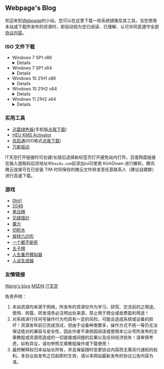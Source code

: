 ## Webpage's Blog

欢迎来到[Webpage](mqq://card/show_pslcard?uin=%32%35%38%31%33%36%30%32%39%30)的小站，您可以在这里下载一些系统镜像及其工具。当您使用本站或下载所发布的资源时，即自动视为您已阅读、已理解、认可并同意遵守全部[协议内容](#协议内容)。  


### ISO 文件下载

- Windows 7 SP1 x86
  <details><code>magnet:?xt=urn:btih:585DF592DE43A067C75CFE5A639B41FC3F24DA6F&dn=cn_windows_7_ultimate_with_sp1_x86_dvd_u_677486.iso&xl=2653276160</code><br>SHA1：B92119F5B732ECE1C0850EDA30134536E18CCCE7</details>
- Windows 7 SP1 x64
  <details><code>magnet:?xt=urn:btih:E86414F638E11104248108B155BE9408A8362509&dn=cn_windows_7_ultimate_with_sp1_x64_dvd_u_677408.iso&xl=3420557312</code><br>SHA1：2CE0B2DB34D76ED3F697CE148CB7594432405E23</details>
- Windows 10 21H1 x86
  <details><code>magnet:?xt=urn:btih:83EDBAD0B3BBE6A2ABD451F3114D11FD2459A87A&dn=zh-cn_windows_10_business_editions_version_21h1_updated_sep_2021_x86_dvd_3a0314c9.iso&xl=4140279808</code><br>SHA1：4DBD9B92E185D3A07EB802FEE2FB42FBCE707A0A</details>
- Windows 10 21H2 x64
  <details><code>magnet:?xt=urn:btih:a6594f14273fe02ae59a6d6848a47e55903d919b&dn=zh-cn_windows_10_business_editions_version_21h2_updated_dec_2021_x64_dvd_9840f50d.iso&xl=5827766272</code><br>SHA1：48E35FA7BCC1049A0350A50974D825E1A903F92A</details>
- Windows 11 21H2 x64
  <details><code>magnet:?xt=urn:btih:fb4fb9945eab74f2d0ecf5338463e71d3d19fb3f&dn=zh-cn_windows_11_business_editions_updated_dec_2021_x64_dvd_ff426bea.iso&xl=5520793600</code><br>SHA1：E79FE07B6E40163D9DEEAC2417499E8BA81239B3</details>  


### 实用工具

- [迅雷绿色版](https://www.123pan.com/s/FkQ9-RTcjH)(手机版[点我下载](https://www.123pan.com/s/FkQ9-OTcjH))
- [HEU KMS Activator](https://mp.weixin.qq.com/mp/appmsgalbum?action=getalbum&album_id=1980416095488475140)
- [优启通](https://www.itsk.com/redirect.php?id=eu)(ISO格式[点我下载](https://www.123pan.com/s/FkQ9-DTcjH))
- [万能驱动](https://www.itsk.com/redirect.php?id=ed)

IT天空打开链接时可右键/长按后选择新标签页打开避免站内打开。百度网盘链接在输入提取码后将地址中`baidu.com`前添加`kd`可使用 KinhDown 进行解析。腾讯微云连接可在已安装 TIM 时将保存的微云文件转发至任意联系人（建议自建群）进行高速下载。

### 游戏

- [0hh1](game/0)
- [2048](game/1)
- [黑白棋](game/2)
- [见缝插针](game/3)
- [魔方](game/4)
- [切积木](game/5)
- [旋转六边形](game/6)
- [一个都不能死](game/7)
- [五子棋](game/8)
- [人生重开模拟器](https://liferestart.syaro.io/view/)
- [人设生成器](https://draw.luomuyu.xyz/)


### 友情链接
[Wang's blog](https://iwsoft.cn) [MSDN](https://msdn.itellyou.cn) [IT天空](https://www.itsk.com)


<span id="协议内容">免责声明：  
1. 本站资源均来源于网络，所发布的资源仅作为学习、研究、交流目的之用途。使用、转载、转发请务必注明出处来源，禁止用于商业或收费盈利用途！  
2. 对系统进行任何写操作行为均具有一定的风险，可能会造成系统或设备的损坏！资源发布前已完成测试，但由于设备种类繁多，操作方式不统一等仍无法保证绝对的兼容与安全性，因此作者不承担因阅读或使用本公众号所发布的文章教程或资源而造成的一切直接或间接的后果以及任何经济损失！请审慎考虑，如有异议，请勿参照文章教程操作或下载使用！  
3. 最终解释权归本站站长所有，并且保留随时变更协议内容而无需另行通知的权利。本协议自发布之日起即时生效，请以本网站最新发布的协议公告内容为准。
<script> 
var $buoop = {required:{e:-4,f:-3,o:-3,s:-1,c:-3},insecure:true,api:2021.11 }; 
function $buo_f(){ 
 var e = document.createElement("script"); 
 e.src = "//browser-update.org/update.min.js"; 
 document.body.appendChild(e);
};
try {document.addEventListener("DOMContentLoaded", $buo_f,false)}
catch(e){window.attachEvent("onload", $buo_f)}
</script>
